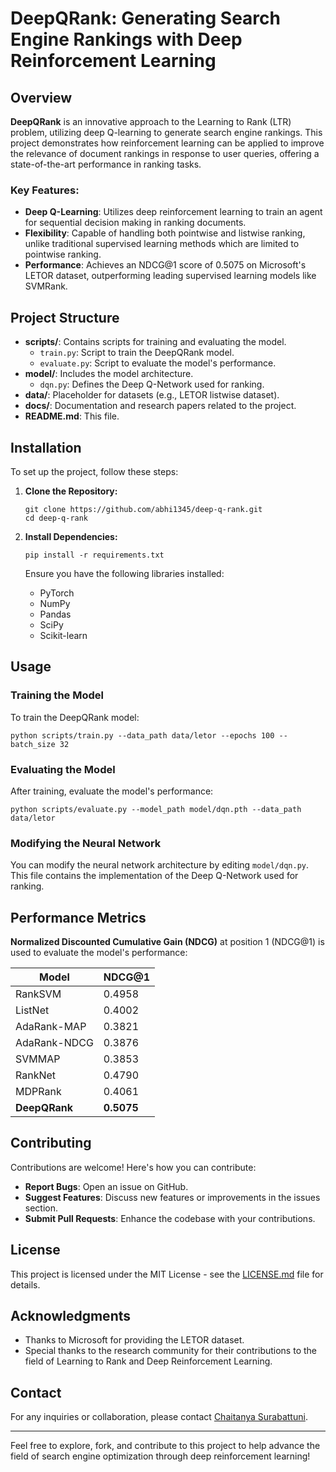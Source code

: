 # DeepQRank: Generating Search Engine Rankings with Deep Reinforcement Learning

## Overview

**DeepQRank** is an innovative approach to the Learning to Rank (LTR) problem, utilizing deep Q-learning to generate search engine rankings. This project demonstrates how reinforcement learning can be applied to improve the relevance of document rankings in response to user queries, offering a state-of-the-art performance in ranking tasks.

### Key Features:
- **Deep Q-Learning**: Utilizes deep reinforcement learning to train an agent for sequential decision making in ranking documents.
- **Flexibility**: Capable of handling both pointwise and listwise ranking, unlike traditional supervised learning methods which are limited to pointwise ranking.
- **Performance**: Achieves an NDCG@1 score of 0.5075 on Microsoft's LETOR dataset, outperforming leading supervised learning models like SVMRank.

## Project Structure

- **scripts/**: Contains scripts for training and evaluating the model.
  - `train.py`: Script to train the DeepQRank model.
  - `evaluate.py`: Script to evaluate the model's performance.
- **model/**: Includes the model architecture.
  - `dqn.py`: Defines the Deep Q-Network used for ranking.
- **data/**: Placeholder for datasets (e.g., LETOR listwise dataset).
- **docs/**: Documentation and research papers related to the project.
- **README.md**: This file.

## Installation

To set up the project, follow these steps:

1. **Clone the Repository:**
   ```
   git clone https://github.com/abhi1345/deep-q-rank.git
   cd deep-q-rank
   ```

2. **Install Dependencies:**
   ```
   pip install -r requirements.txt
   ```

   Ensure you have the following libraries installed:
   - PyTorch
   - NumPy
   - Pandas
   - SciPy
   - Scikit-learn

## Usage

### Training the Model

To train the DeepQRank model:

```
python scripts/train.py --data_path data/letor --epochs 100 --batch_size 32
```

### Evaluating the Model

After training, evaluate the model's performance:

```
python scripts/evaluate.py --model_path model/dqn.pth --data_path data/letor
```

### Modifying the Neural Network

You can modify the neural network architecture by editing `model/dqn.py`. This file contains the implementation of the Deep Q-Network used for ranking.

## Performance Metrics

**Normalized Discounted Cumulative Gain (NDCG)** at position 1 (NDCG@1) is used to evaluate the model's performance:

| Model         | NDCG@1 |
|---------------|--------|
| RankSVM       | 0.4958 |
| ListNet       | 0.4002 |
| AdaRank-MAP   | 0.3821 |
| AdaRank-NDCG  | 0.3876 |
| SVMMAP        | 0.3853 |
| RankNet       | 0.4790 |
| MDPRank       | 0.4061 |
| **DeepQRank** | **0.5075** |

## Contributing

Contributions are welcome! Here's how you can contribute:

- **Report Bugs**: Open an issue on GitHub.
- **Suggest Features**: Discuss new features or improvements in the issues section.
- **Submit Pull Requests**: Enhance the codebase with your contributions.

## License

This project is licensed under the MIT License - see the [LICENSE.md](LICENSE.md) file for details.

## Acknowledgments

- Thanks to Microsoft for providing the LETOR dataset.
- Special thanks to the research community for their contributions to the field of Learning to Rank and Deep Reinforcement Learning.

## Contact

For any inquiries or collaboration, please contact [Chaitanya Surabattuni](mailto:chaitanyaratansree@gmail.com).

---

Feel free to explore, fork, and contribute to this project to help advance the field of search engine optimization through deep reinforcement learning!

